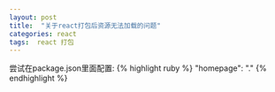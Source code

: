 ```yaml
---
layout: post
title:  "关于react打包后资源无法加载的问题"
categories: react
tags:  react 打包
---
```


尝试在package.json里面配置:
{% highlight ruby %} "homepage": "." {% endhighlight %}
